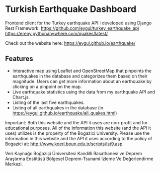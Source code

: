 # Turkish Earthquake Dashboard

Frontend client for the Turkey earthquake API I developed using Django Rest Framework:
https://github.com/eygul/turkey_earthquake_api  
https://ereny.pythonanywhere.com/quakes/latest/

Check out the website here: 
https://eygul.github.io/earthquake/

## Features
- Interactive map using Leaflet and OpenStreetMap that pinpoints the earthquakes in the database and categorizes them based on their magnitude. Users can get more information about an earthquake by clicking on a pinpoint on the map.
- Live earthquake statistics using the data from my earthquake API and Chart.js.
- Listing of the last five earthquakes.
- Listing of all earthquakes in the database (in https://eygul.github.io/earthquake/all_quakes.html)

  
Important: Both this website and the API it uses are non-profit and for educational purposes. All of the information this website (and the API it uses) utilizes is the property of the Bogazici University. Please use the information in this website and the API it uses according to the policy of Bogazici at: http://www.koeri.boun.edu.tr/scripts/lst9.asp

Veri Kaynağı: Boğaziçi Üniversitesi Kandilli Rasathanesi ve Deprem Araştırma Enstitüsü Bölgesel Deprem-Tsunami İzleme Ve Değerlendirme Merkezi.
